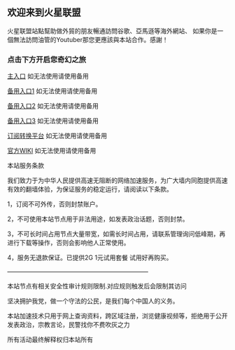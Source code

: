 ## 欢迎来到火星联盟


火星联盟站點幫助做外貿的朋友暢通訪問谷歌、亞馬遜等海外網站、 如果你是一個無法訪問油管的Youtuber那您更應該與本站合作。感謝！

### 点击下方开启您奇幻之旅


[主入口](https://hxlm.org/#/register?code=Y1FQYToS)       如无法使用请使用备用

[备用入口1](http://hxlm.org/#/register?code=Y1FQYToS)      如无法使用请使用备用

[备用入口2](https://hxlm.best/#/register?code=Y1FQYToS)    如无法使用请使用备用

[备用入口3](https://hxlm.cloud/#/register?code=Y1FQYToS)   如无法使用请使用备用

[订阅转换平台](https://sub.hxlm.org)   如无法使用请使用备用

[官方WIKI](https://wiki.hxlm.org)   如无法使用请使用备用


本站服务条款

我们致力于为中华人民提供高速无阻断的网络加速服务，为广大墙内同胞提供高速有效的翻墙体验，为保证服务的稳定运行，请阅读以下条款。

1，订阅不可外传，否则封禁账户。

2，不可使用本站节点用于非法用途，如发表政治话题，否则封禁。

3，不可长时间占用节点大量带宽，如需长时间占用，请联系管理询问低峰期，再进行下载等操作，否则会影响他人正常使用。

4，服务无退款保证。已提供2G 1元试用套餐 试用好再购买。

———————————————————————

本站节点有相关安全性审计规则限制.对应规则触发后会限制其访问

坚决拥护我党，做一个守法的公民，是我们每个中国人的义务。

本站加速技术只用于网上查询资料，跨区域注册，浏览健康视频等，拒绝用于公开发表政治，宗教言论，民警找你不费吹灰之力

所有活动最终解释权归本站所有
